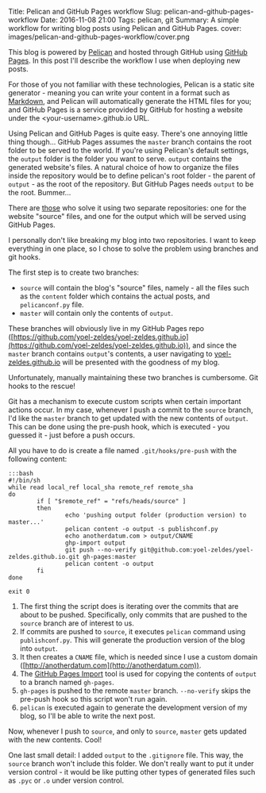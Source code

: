Title: Pelican and GitHub Pages workflow
Slug: pelican-and-github-pages-workflow
Date: 2016-11-08 21:00
Tags: pelican, git
Summary: A simple workflow for writing blog posts using Pelican and GitHub Pages.
cover: images/pelican-and-github-pages-workflow/cover.png

This blog is powered by [Pelican](http://docs.getpelican.com/en/stable) and hosted through GitHub using [GitHub Pages](https://pages.github.com/).
In this post I'll describe the workflow I use when deploying new posts.

For those of you not familiar with these technologies, Pelican is a static site generator - meaning you can write your content in a format such
as [Markdown](http://daringfireball.net/projects/markdown), and Pelican will automatically generate the HTML files for you; and GitHub Pages is
a service provided by GitHub for hosting a website under the <your-username\>.github.io URL.

Using Pelican and GitHub Pages is quite easy. There's one annoying little thing though... GitHub Pages assumes
the `master` branch contains the root folder to be served to the world. If you're using Pelican's default settings, the `output`
folder is the folder you want to serve. `output` contains the generated website's files.
A natural choice of how to organize the files inside the repository
would be to define pelican's root folder - the parent of `output` - as the root of the repository. But GitHub Pages needs
`output` to be the root. Bummer...

There are [those](http://mavant.com/blog/2014/03/10/pelican-git-hooks-github-dot-io)
who solve it using two separate repositories: one for the website "source" files, and
one for the output which will be served using GitHub Pages.

I personally don't like breaking my blog into two repositories. I want to keep everything in one place, so I chose to solve the problem
using branches and git hooks.

The first step is to create two branches:

* `source` will contain the blog's "source" files, namely - all the files such as the `content` folder which contains the actual posts, and `pelicanconf.py` file.
* `master` will contain only the contents of `output`.

These branches will obviously live in my GitHub Pages repo
([https://github.com/yoel-zeldes/yoel-zeldes.github.io](https://github.com/yoel-zeldes/yoel-zeldes.github.io)),
and since the `master` branch contains `output`'s contents, a user navigating to [yoel-zeldes.github.io](yoel-zeldes.github.io)
will be presented with the goodness of my blog.

Unfortunately, manually maintaining these two branches is cumbersome. Git hooks to the rescue!

Git has a mechanism to execute custom scripts when certain important actions occur. In my case, whenever I push a commit to the `source` branch,
I'd like the `master` branch to get updated with the new contents of `output`. This can be done using the pre-push hook, which is executed -
you guessed it - just before a push occurs.

All you have to do is create a file named `.git/hooks/pre-push` with the following content:

	:::bash
	#!/bin/sh
	while read local_ref local_sha remote_ref remote_sha
	do
			if [ "$remote_ref" = "refs/heads/source" ]
			then
					echo 'pushing output folder (production version) to master...'
					pelican content -o output -s publishconf.py
					echo anotherdatum.com > output/CNAME
					ghp-import output
					git push --no-verify git@github.com:yoel-zeldes/yoel-zeldes.github.io.git gh-pages:master
					pelican content -o output
			fi
	done

	exit 0

1. The first thing the script does is iterating over the commits that are about to be pushed. Specifically, only commits that are pushed to the
`source` branch are of interest to us.
2. If commits are pushed to `source`, it executes `pelican` command using `publishconf.py`. This will generate the production version of the blog into `output`.
3. It then creates a `CNAME` file, which is needed since I use a custom domain ([http://anotherdatum.com](http://anotherdatum.com)).
4. The [GitHub Pages Import](https://github.com/davisp/ghp-import) tool is used for copying the contents of `output` to a branch named `gh-pages`.
5. `gh-pages` is pushed to the remote `master` branch. `--no-verify` skips the pre-push hook so this script won't run again.
6. `pelican` is executed again to generate the development version of my blog, so I'll be able to write the next post.

Now, whenever I push to `source`, and only to `source`, `master` gets updated with the new contents. Cool!

One last small detail: I added `output` to the `.gitignore` file. This way, the `source` branch won't include this folder.
We don't really want to put it under version control - it would be like putting other types of generated files such as
`.pyc` or `.o` under version control.
